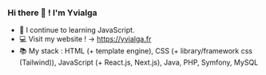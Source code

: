 ### Hi there 👋 ! I'm Yvialga

- 🌱 I continue to learning JavaScript.
- 💻 Visit my website !  ->  https://yvialga.fr
- 📚 My stack : HTML (+ template engine), CSS (+ library/framework css (Tailwind)), JavaScript (+ React.js, Next.js), Java, PHP, Symfony, MySQL

<!--
- 🌱 I’m currently learning Symfony, MySQL.
- 🔭 I’m currently working on ...
- 👯 I’m looking to collaborate on ...
- 🤔 I’m looking for help with ...
- 💬 Ask me about ...
- 📫 How to reach me: ...
- 😄 Pronouns: ...
- ⚡ Fun fact: ...
-->
